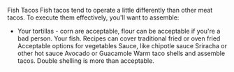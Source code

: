 Fish Tacos
Fish tacos tend to operate a little differently than other meat tacos. To execute them effectively, you'll want to assemble:

- Your tortillas - corn are acceptable, flour can be acceptable if you're a bad person.
Your fish. Recipes can cover traditional fried or oven fried
Acceptable options for vegetables
Sauce, like chipotle sauce
Sriracha or other hot sauce
Avocado or Guacamole
Warm taco shells and assemble tacos. Double shelling is more than acceptable.

